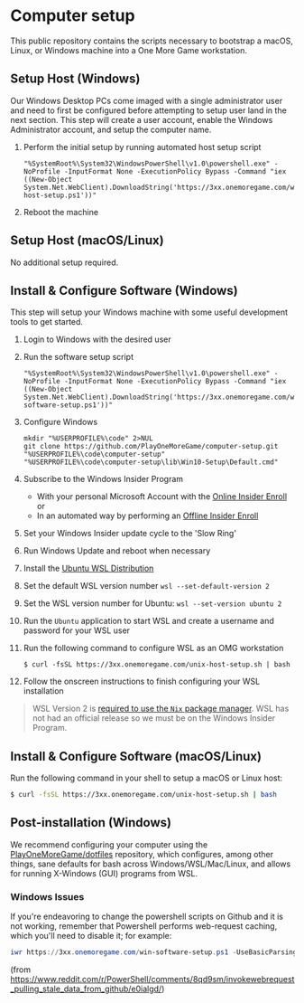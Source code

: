 # Computer setup

This public repository contains the scripts necessary to bootstrap a macOS, Linux, or Windows machine into a One More Game workstation.

## Setup Host (Windows)

Our Windows Desktop PCs come imaged with a single administrator user and need to first be configured before attempting to setup user land in the next section. This step will create a user account, enable the Windows Administrator account, and setup the computer name.

1. Perform the initial setup by running automated host setup script

   ```batch
   "%SystemRoot%\System32\WindowsPowerShell\v1.0\powershell.exe" -NoProfile -InputFormat None -ExecutionPolicy Bypass -Command "iex ((New-Object System.Net.WebClient).DownloadString('https://3xx.onemoregame.com/win-host-setup.ps1'))"
   ```

1. Reboot the machine

## Setup Host (macOS/Linux)

No additional setup required.

## Install & Configure Software (Windows)

This step will setup your Windows machine with some useful development tools to get started.

1. Login to Windows with the desired user
1. Run the software setup script

   ```batch
   "%SystemRoot%\System32\WindowsPowerShell\v1.0\powershell.exe" -NoProfile -InputFormat None -ExecutionPolicy Bypass -Command "iex ((New-Object System.Net.WebClient).DownloadString('https://3xx.onemoregame.com/win-software-setup.ps1'))"
   ```

1. Configure Windows

   ```batch
   mkdir "%USERPROFILE%\code" 2>NUL
   git clone https://github.com/PlayOneMoreGame/computer-setup.git "%USERPROFILE%\code\computer-setup"
   "%USERPROFILE%\code\computer-setup\lib\Win10-Setup\Default.cmd"
   ```

1. Subscribe to the Windows Insider Program
   - With your personal Microsoft Account with the [Online Insider Enroll](https://insider.windows.com/en-us/) or
   - In an automated way by performing an [Offline Insider Enroll](https://github.com/whatever127/offlineinsiderenroll)
1. Set your Windows Insider update cycle to the 'Slow Ring'
1. Run Windows Update and reboot when necessary
1. Install the [Ubuntu WSL Distribution](https://www.microsoft.com/en-us/p/ubuntu/9nblggh4msv6)
1. Set the default WSL version number `wsl --set-default-version 2`
1. Set the WSL version number for Ubuntu: `wsl --set-version ubuntu 2`
1. Run the `Ubuntu` application to start WSL and create a username and password for your WSL user
1. Run the following command to configure WSL as an OMG workstation

   ```shell
   $ curl -fsSL https://3xx.onemoregame.com/unix-host-setup.sh | bash
   ```

1. Follow the onscreen instructions to finish configuring your WSL installation

> WSL Version 2 is [required to use the `Nix` package manager](https://github.com/NixOS/nix/issues/1203). WSL has not had an official release so we must be on the Windows Insider Program.

## Install & Configure Software (macOS/Linux)

Run the following command in your shell to setup a macOS or Linux host:

```bash
$ curl -fsSL https://3xx.onemoregame.com/unix-host-setup.sh | bash
```

## Post-installation (Windows)

We recommend configuring your computer using the [PlayOneMoreGame/dotfiles](https://github.com/PlayOneMoreGame/dotfiles) repository, which configures, among other things, sane defaults for bash across Windows/WSL/Mac/Linux, and allows for running X-Windows (GUI) programs from WSL.

### Windows Issues

If you're endeavoring to change the powershell scripts on Github and it is not working, remember that Powershell performs web-request caching, which you'll need to disable it; for example:

```powershell
iwr https://3xx.onemoregame.com/win-software-setup.ps1 -UseBasicParsing -Headers @{ "Pragma"="no-cache"; "Cache-Control"="no-cache"; } | iex
```

(from https://www.reddit.com/r/PowerShell/comments/8qd9sm/invokewebrequest_pulling_stale_data_from_github/e0ialgd/)
